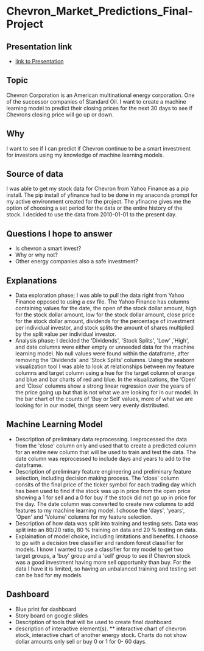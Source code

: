 # Chevron_Market_Predictions_Final-Project
## Presentation link 

* [link to Presentation](https://docs.google.com/presentation/d/1x07APtx2-hP-XlsoJkWb0-fVOihlpX5NFsXfTRuWEKo/edit#slide=id.p)
## Topic 
 Chevron Corporation is an American multinational energy corporation. One of the successor companies of Standard Oil. I want to create a machine learning model to predict their closing prices for the next 30 days to see if Chevrons closing price will go up or down.
## Why 
I want to see if I can predict if Chevron continue to be a smart investment for investors using my knowledge of machine learning models.
## Source of data
I was able to get my stock data for Chevron from Yahoo Finance as a pip install. The pip install of yfinance had to be done in my anaconda prompt for my active environment created for the project. The yfinacne gives me the option of choosing a set period for the data or the entire history of the stock. I decided to use the data from 2010-01-01 to the present day.
## Questions I hope to answer
* Is chevron a smart invest?
* Why or why not?
* Other energy companies also a safe investment? 
## Explanations
* Data exploration phase; I was able to pull the data right from Yahoo Finance opposed to using a csv file. The Yahoo Finance has columns containing values for the date, the open of the stock dollar amount, high for the stock dollar amount, low for the stock dollar amount, close price for the stock dollar amount, dividends for the percentage of investment per individual investor, and stock splits the amount of shares multiplied by the split value per individual investor. 
* Analysis phase;  I decided the 'Dividends', 'Stock Splits', 'Low' ,’High', and date  columns were either empty or unneeded data for the machine learning model. No null values were found within the dataframe, after removing the ‘Dividends’ and ‘Stock Splits’ columns. Using the seaborn visualization tool I was able to look at relationships between my feature columns and target column using a hue for the target column of orange and blue and bar charts of red and blue. In the visualizations, the ‘Open’ and ‘Close’ columns show a strong linear regression over the years of the price going up but that is not what we are looking for in our model. In the bar chart of the counts of ‘Buy or Sell’ values, more of what we are looking for in our model, things seem very evenly distributed.  
## Machine Learning Model
* Description of preliminary data reprocessing. I reprocessed the data from the 'close' column only and used that to create a predicted column for an entire new column that will be used to train and test the data. The date column was reprocessed to include days and years to add to the dataframe.
* Description of preliminary feature engineering and preliminary feature selection, including decision making process. The 'close' column consits of the final price of the ticker symbol for each trading day which has been used to find if the stock was up in price from the open price showing a 1 for sell and a 0 for buy if the stock did not go up in price for the day. The date column was converted to create new columns to add features to my machine learning model. I choose the 'days', 'years', 'Open' and 'Volume' columns for my feature selection. 
* Description of how data was split into training and testing sets. Data was split into an 80/20 ratio, 80 % training on data and 20 % testing on data.
* Explaination of model choice, including limitations and benefits. I choose to go with a decision tree classifier and random forest classifier for models. I know I wanted to use a classifier for my model to get two target groups, a 'buy' group and a 'sell' group to see if Chevron stock was a good investment having more sell opportunity than buy. For the data I have it is limited, so having an unbalanced training and testing set can be bad for my models. 
## Dashboard
* Blue print for dashboard 
* Story board on google slides
* Description of tools that will be used to create final dashboard
* description of interactive element(s). 
** interactive chart of chevron stock, interactive chart of another energy stock. Charts do not show dollar amounts only sell or buy 0 or 1 for 0- 60 days.
